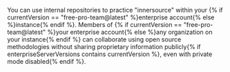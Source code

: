 You can use internal repositories to practice "innersource" within your {% if currentVersion == "free-pro-team@latest" %}enterprise account{% else %}instance{% endif %}. Members of {% if currentVersion == "free-pro-team@latest" %}your enterprise account{% else %}any organization on your instance{% endif %} can collaborate using open source methodologies without sharing proprietary information publicly{% if enterpriseServerVersions contains currentVersion %}, even with private mode disabled{% endif %}.
